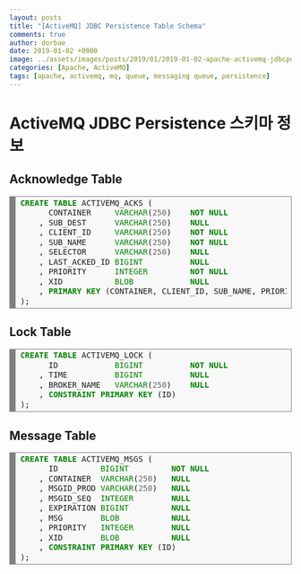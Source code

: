 ```yaml
---
layout: posts
title: "[ActiveMQ] JDBC Persistence Table Schema"
comments: true
author: dorbae
date: 2019-01-02 +0900
image: ../assets/images/posts/2019/01/2019-01-02-apache-activemq-jdbcpersistenceschema_thumnail.png
categories: [Apache, ActiveMQ]
tags: [apache, activemq, mq, queue, messaging queue, persistence]
---
```


# ActiveMQ JDBC Persistence 스키마 정보

## Acknowledge Table

<div markdown="1" style="background: #f8f8f8; overflow:auto;width:auto;border:solid gray;border-width:.1em .1em .1em .8em;padding:.2em .6em;"><pre style="margin: 0; line-height: 125%"><span style="color: #008000; font-weight: bold">CREATE</span> <span style="color: #008000; font-weight: bold">TABLE</span> ACTIVEMQ_ACKS (
      CONTAINER     <span style="color: #008000">VARCHAR</span>(<span style="color: #666666">250</span>)    <span style="color: #008000; font-weight: bold">NOT</span> <span style="color: #008000; font-weight: bold">NULL</span>
    , SUB_DEST      <span style="color: #008000">VARCHAR</span>(<span style="color: #666666">250</span>)    <span style="color: #008000; font-weight: bold">NULL</span>
    , CLIENT_ID     <span style="color: #008000">VARCHAR</span>(<span style="color: #666666">250</span>)    <span style="color: #008000; font-weight: bold">NOT</span> <span style="color: #008000; font-weight: bold">NULL</span>
    , SUB_NAME      <span style="color: #008000">VARCHAR</span>(<span style="color: #666666">250</span>)    <span style="color: #008000; font-weight: bold">NOT</span> <span style="color: #008000; font-weight: bold">NULL</span>
    , SELECTOR      <span style="color: #008000">VARCHAR</span>(<span style="color: #666666">250</span>)    <span style="color: #008000; font-weight: bold">NULL</span>
    , LAST_ACKED_ID <span style="color: #008000">BIGINT</span>          <span style="color: #008000; font-weight: bold">NULL</span>
    , PRIORITY      <span style="color: #008000">INTEGER</span>         <span style="color: #008000; font-weight: bold">NOT</span> <span style="color: #008000; font-weight: bold">NULL</span>
    , XID           <span style="color: #008000">BLOB</span>            <span style="color: #008000; font-weight: bold">NULL</span>
    , <span style="color: #008000; font-weight: bold">PRIMARY</span> <span style="color: #008000; font-weight: bold">KEY</span> (CONTAINER, CLIENT_ID, SUB_NAME, PRIORITY)
);
</pre></div>     
     
## Lock Table

<div style="background: #f8f8f8; overflow:auto;width:auto;border:solid gray;border-width:.1em .1em .1em .8em;padding:.2em .6em;"><pre style="margin: 0; line-height: 125%"><span style="color: #008000; font-weight: bold">CREATE</span> <span style="color: #008000; font-weight: bold">TABLE</span> ACTIVEMQ_LOCK (
      ID            <span style="color: #008000">BIGINT</span>          <span style="color: #008000; font-weight: bold">NOT</span> <span style="color: #008000; font-weight: bold">NULL</span>
    , TIME          <span style="color: #008000">BIGINT</span>          <span style="color: #008000; font-weight: bold">NULL</span>
    , BROKER_NAME   <span style="color: #008000">VARCHAR</span>(<span style="color: #666666">250</span>)    <span style="color: #008000; font-weight: bold">NULL</span>
    , <span style="color: #008000; font-weight: bold">CONSTRAINT</span> <span style="color: #008000; font-weight: bold">PRIMARY</span> <span style="color: #008000; font-weight: bold">KEY</span> (ID)
);
</pre></div>    
     
## Message Table

<div style="background: #f8f8f8; overflow:auto;width:auto;border:solid gray;border-width:.1em .1em .1em .8em;padding:.2em .6em;"><pre style="margin: 0; line-height: 125%"><span style="color: #008000; font-weight: bold">CREATE</span> <span style="color: #008000; font-weight: bold">TABLE</span> ACTIVEMQ_MSGS (
      ID         <span style="color: #008000">BIGINT</span>         <span style="color: #008000; font-weight: bold">NOT</span> <span style="color: #008000; font-weight: bold">NULL</span>
    , CONTAINER  <span style="color: #008000">VARCHAR</span>(<span style="color: #666666">250</span>)   <span style="color: #008000; font-weight: bold">NULL</span>
    , MSGID_PROD <span style="color: #008000">VARCHAR</span>(<span style="color: #666666">250</span>)   <span style="color: #008000; font-weight: bold">NULL</span>
    , MSGID_SEQ  <span style="color: #008000">INTEGER</span>        <span style="color: #008000; font-weight: bold">NULL</span>
    , EXPIRATION <span style="color: #008000">BIGINT</span>         <span style="color: #008000; font-weight: bold">NULL</span>
    , MSG        <span style="color: #008000">BLOB</span>           <span style="color: #008000; font-weight: bold">NULL</span>
    , PRIORITY   <span style="color: #008000">INTEGER</span>        <span style="color: #008000; font-weight: bold">NULL</span>
    , XID        <span style="color: #008000">BLOB</span>           <span style="color: #008000; font-weight: bold">NULL</span>
    , <span style="color: #008000; font-weight: bold">CONSTRAINT</span> <span style="color: #008000; font-weight: bold">PRIMARY</span> <span style="color: #008000; font-weight: bold">KEY</span> (ID)
);
</pre></div>
